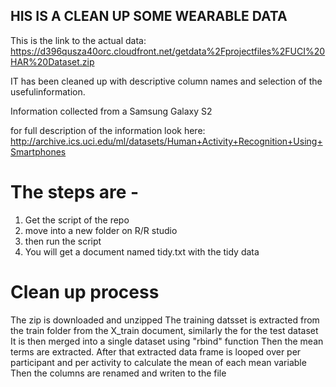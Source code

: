 ## HIS IS A CLEAN UP SOME WEARABLE DATA 

This is the link to the actual data:
https://d396qusza40orc.cloudfront.net/getdata%2Fprojectfiles%2FUCI%20HAR%20Dataset.zip

IT has been cleaned up with descriptive column names and selection of the usefulinformation.

Information collected from a Samsung Galaxy S2

for full description of the information look here:
http://archive.ics.uci.edu/ml/datasets/Human+Activity+Recognition+Using+Smartphones

# The steps are -
1. Get the script of the repo
2. move into a new folder on R/R studio
3. then run the script
4. You will get a document named tidy.txt with the tidy data

# Clean up process
 The zip is downloaded and unzipped
 The training datsset is extracted from the train folder from the X_train document, similarly the for the test dataset
 It is then merged into a single dataset using "rbind" function
 Then the mean terms are extracted.
 After that extracted data frame is looped over per participant and per activity to calculate the mean of each mean variable
 Then the columns are renamed and writen to the file
 
